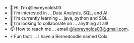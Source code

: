 - 👋 Hi, I’m @lexreynolds03
- 👀 I’m interested in ... Data Analysis, SQL, and AI.
- 🌱 I’m currently learning ... java, python and SQL.
- 💞️ I’m looking to collaborate on ... anything at all!
- 📫 How to reach me ... email @lexreynolds03@gmail.com.
- ⚡ Fun fact: ... I have a Bernedoodle named Cola.

<!---
lexreynolds03/lexreynolds03 is a ✨ special ✨ repository because its `README.md` (this file) appears on your GitHub profile.
You can click the Preview link to take a look at your changes.
--->
